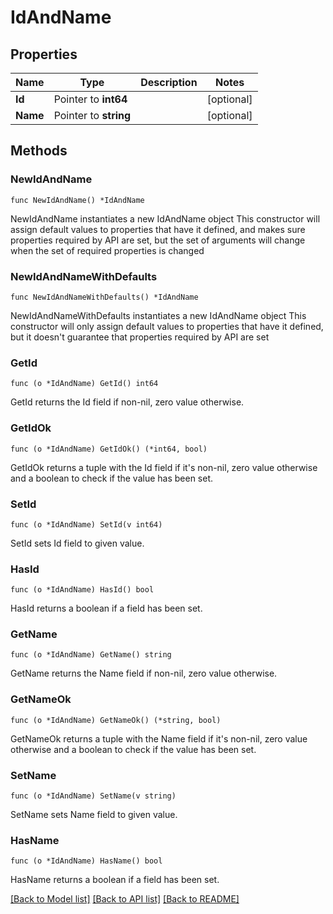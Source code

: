 # IdAndName

## Properties

Name | Type | Description | Notes
------------ | ------------- | ------------- | -------------
**Id** | Pointer to **int64** |  | [optional] 
**Name** | Pointer to **string** |  | [optional] 

## Methods

### NewIdAndName

`func NewIdAndName() *IdAndName`

NewIdAndName instantiates a new IdAndName object
This constructor will assign default values to properties that have it defined,
and makes sure properties required by API are set, but the set of arguments
will change when the set of required properties is changed

### NewIdAndNameWithDefaults

`func NewIdAndNameWithDefaults() *IdAndName`

NewIdAndNameWithDefaults instantiates a new IdAndName object
This constructor will only assign default values to properties that have it defined,
but it doesn't guarantee that properties required by API are set

### GetId

`func (o *IdAndName) GetId() int64`

GetId returns the Id field if non-nil, zero value otherwise.

### GetIdOk

`func (o *IdAndName) GetIdOk() (*int64, bool)`

GetIdOk returns a tuple with the Id field if it's non-nil, zero value otherwise
and a boolean to check if the value has been set.

### SetId

`func (o *IdAndName) SetId(v int64)`

SetId sets Id field to given value.

### HasId

`func (o *IdAndName) HasId() bool`

HasId returns a boolean if a field has been set.

### GetName

`func (o *IdAndName) GetName() string`

GetName returns the Name field if non-nil, zero value otherwise.

### GetNameOk

`func (o *IdAndName) GetNameOk() (*string, bool)`

GetNameOk returns a tuple with the Name field if it's non-nil, zero value otherwise
and a boolean to check if the value has been set.

### SetName

`func (o *IdAndName) SetName(v string)`

SetName sets Name field to given value.

### HasName

`func (o *IdAndName) HasName() bool`

HasName returns a boolean if a field has been set.


[[Back to Model list]](../README.md#documentation-for-models) [[Back to API list]](../README.md#documentation-for-api-endpoints) [[Back to README]](../README.md)


